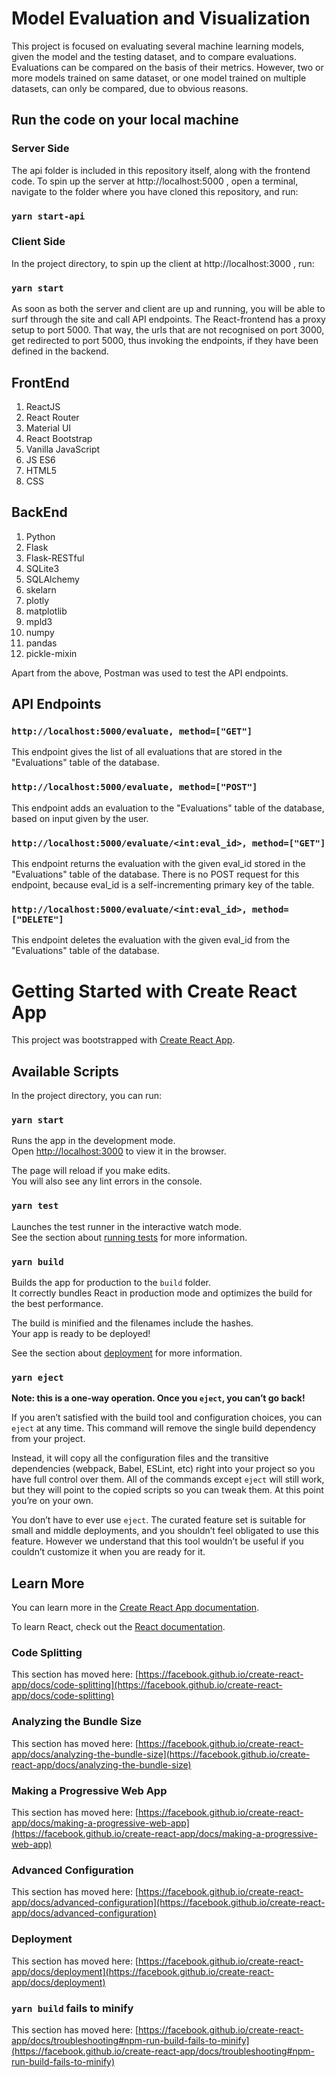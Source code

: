 # Model Evaluation and Visualization
This project is focused on evaluating several machine learning models, given the model and the testing dataset, and to compare evaluations. Evaluations can be compared on the basis of their metrics. However, two or more models trained on same dataset, or one model trained on multiple datasets, can only be compared, due to obvious reasons.

## Run the code on your local machine
### Server Side
The api folder is included in this repository itself, along with the frontend code. To spin up the server at http://localhost:5000 , open a terminal, navigate to the folder where you have cloned this repository, and run:

### `yarn start-api`

### Client Side
In the project directory, to spin up the client at http://localhost:3000 ,  run:

### `yarn start`

As soon as both the server and client are up and running, you will be able to surf through the site and call API endpoints. The React-frontend has a proxy setup to port 5000. That way, the urls that are not recognised on port 3000, get redirected to port 5000, thus invoking the endpoints, if they have been defined in the backend.

## FrontEnd
1) ReactJS
2) React Router
3) Material UI
4) React Bootstrap
5) Vanilla JavaScript
6) JS ES6
7) HTML5
8) CSS

## BackEnd
1) Python
2) Flask
3) Flask-RESTful
4) SQLite3
5) SQLAlchemy
6) skelarn
7) plotly
8) matplotlib
9) mpld3
10) numpy
11) pandas
12) pickle-mixin

Apart from the above, Postman was used to test the API endpoints.

## API Endpoints
### `http://localhost:5000/evaluate, method=["GET"]`
This endpoint gives the list of all evaluations that are stored in the "Evaluations" table of the database.

### `http://localhost:5000/evaluate, method=["POST"]`
This endpoint adds an evaluation to the "Evaluations" table of the database, based on input given by the user.

### `http://localhost:5000/evaluate/<int:eval_id>, method=["GET"]`
This endpoint returns the evaluation with the given eval_id stored in the "Evaluations" table of the database. There is no POST request for this endpoint, because eval_id is a self-incrementing primary key of the table.

### `http://localhost:5000/evaluate/<int:eval_id>, method=["DELETE"]`
This endpoint deletes the evaluation with the given eval_id from the "Evaluations" table of the database.

# Getting Started with Create React App

This project was bootstrapped with [Create React App](https://github.com/facebook/create-react-app).

## Available Scripts

In the project directory, you can run:

### `yarn start`

Runs the app in the development mode.\
Open [http://localhost:3000](http://localhost:3000) to view it in the browser.

The page will reload if you make edits.\
You will also see any lint errors in the console.

### `yarn test`

Launches the test runner in the interactive watch mode.\
See the section about [running tests](https://facebook.github.io/create-react-app/docs/running-tests) for more information.

### `yarn build`

Builds the app for production to the `build` folder.\
It correctly bundles React in production mode and optimizes the build for the best performance.

The build is minified and the filenames include the hashes.\
Your app is ready to be deployed!

See the section about [deployment](https://facebook.github.io/create-react-app/docs/deployment) for more information.

### `yarn eject`

**Note: this is a one-way operation. Once you `eject`, you can’t go back!**

If you aren’t satisfied with the build tool and configuration choices, you can `eject` at any time. This command will remove the single build dependency from your project.

Instead, it will copy all the configuration files and the transitive dependencies (webpack, Babel, ESLint, etc) right into your project so you have full control over them. All of the commands except `eject` will still work, but they will point to the copied scripts so you can tweak them. At this point you’re on your own.

You don’t have to ever use `eject`. The curated feature set is suitable for small and middle deployments, and you shouldn’t feel obligated to use this feature. However we understand that this tool wouldn’t be useful if you couldn’t customize it when you are ready for it.

## Learn More

You can learn more in the [Create React App documentation](https://facebook.github.io/create-react-app/docs/getting-started).

To learn React, check out the [React documentation](https://reactjs.org/).

### Code Splitting

This section has moved here: [https://facebook.github.io/create-react-app/docs/code-splitting](https://facebook.github.io/create-react-app/docs/code-splitting)

### Analyzing the Bundle Size

This section has moved here: [https://facebook.github.io/create-react-app/docs/analyzing-the-bundle-size](https://facebook.github.io/create-react-app/docs/analyzing-the-bundle-size)

### Making a Progressive Web App

This section has moved here: [https://facebook.github.io/create-react-app/docs/making-a-progressive-web-app](https://facebook.github.io/create-react-app/docs/making-a-progressive-web-app)

### Advanced Configuration

This section has moved here: [https://facebook.github.io/create-react-app/docs/advanced-configuration](https://facebook.github.io/create-react-app/docs/advanced-configuration)

### Deployment

This section has moved here: [https://facebook.github.io/create-react-app/docs/deployment](https://facebook.github.io/create-react-app/docs/deployment)

### `yarn build` fails to minify

This section has moved here: [https://facebook.github.io/create-react-app/docs/troubleshooting#npm-run-build-fails-to-minify](https://facebook.github.io/create-react-app/docs/troubleshooting#npm-run-build-fails-to-minify)
